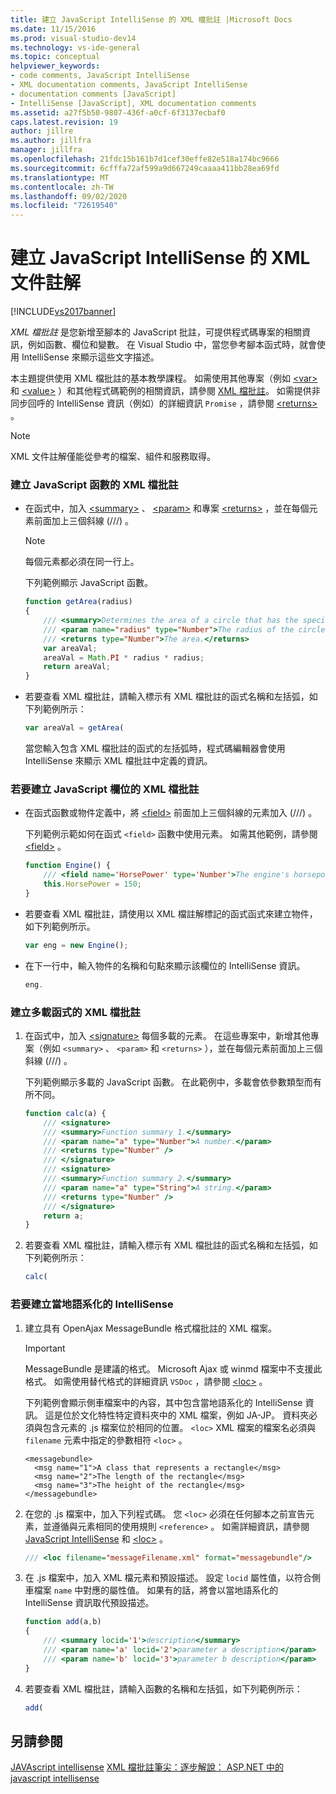 ```yaml
---
title: 建立 JavaScript IntelliSense 的 XML 檔批註 |Microsoft Docs
ms.date: 11/15/2016
ms.prod: visual-studio-dev14
ms.technology: vs-ide-general
ms.topic: conceptual
helpviewer_keywords:
- code comments, JavaScript IntelliSense
- XML documentation comments, JavaScript IntelliSense
- documentation comments [JavaScript]
- IntelliSense [JavaScript], XML documentation comments
ms.assetid: a27f5b50-9807-436f-a0cf-6f3137ecbaf0
caps.latest.revision: 19
author: jillre
ms.author: jillfra
manager: jillfra
ms.openlocfilehash: 21fdc15b161b7d1cef30effe82e518a174bc9666
ms.sourcegitcommit: 6cfffa72af599a9d667249caaaa411bb28ea69fd
ms.translationtype: MT
ms.contentlocale: zh-TW
ms.lasthandoff: 09/02/2020
ms.locfileid: "72619540"
---
```

# <a name="create-xml-documentation-comments-for-javascript-intellisense"></a>建立 JavaScript IntelliSense 的 XML 文件註解
[!INCLUDE[vs2017banner](../includes/vs2017banner.md)]

*XML 檔批註* 是您新增至腳本的 JavaScript 批註，可提供程式碼專案的相關資訊，例如函數、欄位和變數。 在 Visual Studio 中，當您參考腳本函式時，就會使用 IntelliSense 來顯示這些文字描述。

 本主題提供使用 XML 檔批註的基本教學課程。 如需使用其他專案（例如 [\<var>](../ide/var-javascript.md) 和 [\<value>](../ide/value-javascript.md) ）和其他程式碼範例的相關資訊，請參閱 [XML 檔批註](../ide/xml-documentation-comments-javascript.md)。 如需提供非同步回呼的 IntelliSense 資訊（例如）的詳細資訊 `Promise` ，請參閱 [\<returns>](../ide/returns-javascript.md) 。

> [!NOTE]
> XML 文件註解僅能從參考的檔案、組件和服務取得。

### <a name="to-create-xml-documentation-comments-for-a-javascript-function"></a>建立 JavaScript 函數的 XML 檔批註

- 在函式中，加入 [\<summary>](../ide/summary-javascript.md) 、 [\<param>](../ide/param-javascript.md) 和專案 [\<returns>](../ide/returns-javascript.md) ，並在每個元素前面加上三個斜線 (///) 。

    > [!NOTE]
    > 每個元素都必須在同一行上。

     下列範例顯示 JavaScript 函數。

    ```javascript
    function getArea(radius)
    {
        /// <summary>Determines the area of a circle that has the specified radius parameter.</summary>
        /// <param name="radius" type="Number">The radius of the circle.</param>
        /// <returns type="Number">The area.</returns>
        var areaVal;
        areaVal = Math.PI * radius * radius;
        return areaVal;
    }
    ```

- 若要查看 XML 檔批註，請輸入標示有 XML 檔批註的函式名稱和左括弧，如下列範例所示：

    ```javascript
    var areaVal = getArea(
    ```

     當您輸入包含 XML 檔批註的函式的左括弧時，程式碼編輯器會使用 IntelliSense 來顯示 XML 檔批註中定義的資訊。

### <a name="to-create-xml-documentation-comments-for-a-javascript-field"></a>若要建立 JavaScript 欄位的 XML 檔批註

- 在函式函數或物件定義中，將 [\<field>](../ide/field-javascript.md) 前面加上三個斜線的元素加入 (///) 。

     下列範例示範如何在函式 `<field>` 函數中使用元素。 如需其他範例，請參閱 [\<field>](../ide/field-javascript.md) 。

    ```javascript
    function Engine() {
        /// <field name='HorsePower' type='Number'>The engine's horsepower.</field>
        this.HorsePower = 150;
    }
    ```

- 若要查看 XML 檔批註，請使用以 XML 檔註解標記的函式函式來建立物件，如下列範例所示。

    ```javascript
    var eng = new Engine();
    ```

- 在下一行中，輸入物件的名稱和句點來顯示該欄位的 IntelliSense 資訊。

    ```javascript
    eng.
    ```

### <a name="to-create-xml-documentation-comments-for-an-overloaded-function"></a>建立多載函式的 XML 檔批註

1. 在函式中，加入 [\<signature>](../ide/signature-javascript.md) 每個多載的元素。 在這些專案中，新增其他專案（例如 `<summary>` 、 `<param>` 和 `<returns>` ），並在每個元素前面加上三個斜線 (///) 。

     下列範例顯示多載的 JavaScript 函數。 在此範例中，多載會依參數類型而有所不同。

    ```javascript
    function calc(a) {
        /// <signature>
        /// <summary>Function summary 1.</summary>
        /// <param name="a" type="Number">A number.</param>
        /// <returns type="Number" />
        /// </signature>
        /// <signature>
        /// <summary>Function summary 2.</summary>
        /// <param name="a" type="String">A string.</param>
        /// <returns type="Number" />
        /// </signature>
        return a;
    }
    ```

2. 若要查看 XML 檔批註，請輸入標示有 XML 檔批註的函式名稱和左括弧，如下列範例所示：

    ```javascript
    calc(
    ```

### <a name="to-create-localized-intellisense"></a>若要建立當地語系化的 IntelliSense

1. 建立具有 OpenAjax MessageBundle 格式檔批註的 XML 檔案。

    > [!IMPORTANT]
    > MessageBundle 是建議的格式。 Microsoft Ajax 或 winmd 檔案中不支援此格式。 如需使用替代格式的詳細資訊 `VSDoc` ，請參閱 [\<loc>](../ide/loc-javascript.md) 。

     下列範例會顯示側車檔案中的內容，其中包含當地語系化的 IntelliSense 資訊。 這是位於文化特性特定資料夾中的 XML 檔案，例如 JA-JP。 資料夾必須與包含元素的 .js 檔案位於相同的位置。 `<loc>` XML 檔案的檔案名必須與 `filename` 元素中指定的參數相符 `<loc>` 。

    ```
    <messagebundle>
      <msg name="1">A class that represents a rectangle</msg>
      <msg name="2">The length of the rectangle</msg>
      <msg name="3">The height of the rectangle</msg>
    </messagebundle>

    ```

2. 在您的 .js 檔案中，加入下列程式碼。 您 `<loc>` 必須在任何腳本之前宣告元素，並遵循與元素相同的使用規則 `<reference>` 。 如需詳細資訊，請參閱 [JavaScript IntelliSense](../ide/javascript-intellisense.md) 和 [\<loc>](../ide/loc-javascript.md) 。

    ```javascript
    /// <loc filename="messageFilename.xml" format="messagebundle"/>

    ```

3. 在 .js 檔案中，加入 XML 檔元素和預設描述。 設定 `locid` 屬性值，以符合側車檔案 `name` 中對應的屬性值。 如果有的話，將會以當地語系化的 IntelliSense 資訊取代預設描述。

    ```javascript
    function add(a,b)
    {
        /// <summary locid='1'>description</summary>
        /// <param name='a' locid='2'>parameter a description</param>
        /// <param name='b' locid='3'>parameter b description</param>
    }

    ```

4. 若要查看 XML 檔批註，請輸入函數的名稱和左括弧，如下列範例所示：

    ```javascript
    add(
    ```

## <a name="see-also"></a>另請參閱
 [JAVAscript intellisense](../ide/javascript-intellisense.md) [XML 檔批註](../ide/xml-documentation-comments-javascript.md)[筆尖：逐步解說： ASP.NET 中的 javascript intellisense](https://msdn.microsoft.com/4f6e0cc2-7f48-4dbf-abb0-7fb743a2d05b)
